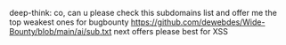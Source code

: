 deep-think:
co, can u please check this subdomains list and offer me the top weakest ones for bugbounty 
https://github.com/dewebdes/Wide-Bounty/blob/main/ai/sub.txt
next offers please
best for XSS

